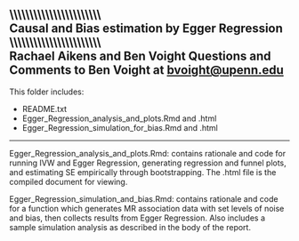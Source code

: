 \\\\\\\\\\\\\\\\\\\\\\\\\\\\\\\\\\\\\\\\\\\\\\\
Causal and Bias estimation by Egger Regression 
\\\\\\\\\\\\\\\\\\\\\\\\\\\\\\\\\\\\\\\\\\\\\\\
Rachael Aikens and Ben Voight
Questions and Comments to Ben Voight at bvoight@upenn.edu
 -----------------------------------------------
 
This folder includes:
 - README.txt
 - Egger_Regression_analysis_and_plots.Rmd and .html
 - Egger_Regression_simulation_for_bias.Rmd and .html

 -----------------------------------------------

Egger_Regression_analysis_and_plots.Rmd: 
	contains rationale and code for running IVW and Egger Regression, generating regression and funnel plots, and estimating SE empirically through bootstrapping. The .html file is the compiled document for viewing. 

Egger_Regression_simulation_and_bias.Rmd: 
	contains rationale and code for a function which generates MR association data with set levels of noise and bias, then collects results from Egger Regression.  Also includes a sample simulation analysis as described in the body of the report.
